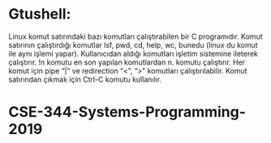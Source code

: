 # Gtushell:

Linux komut satırındaki bazı komutları çalıştırabilen bir C programıdır. Komut satırının çalıştırdığı komutlar lsf, pwd, cd, help, wc, bunedu (linux du komut ile aynı işlemi yapar). Kullanıcıdan aldığı komutları işletim sistemine ileterek çalıştırır. !n komutu en son yapılan komutlardan n. komutu çalıştırır. Her komut için pipe “|” ve redirection “<”, “>” komutları çalıştırılabilir. Komut satırından çıkmak için Ctrl-C komutu kullanılır.

# CSE-344-Systems-Programming-2019
